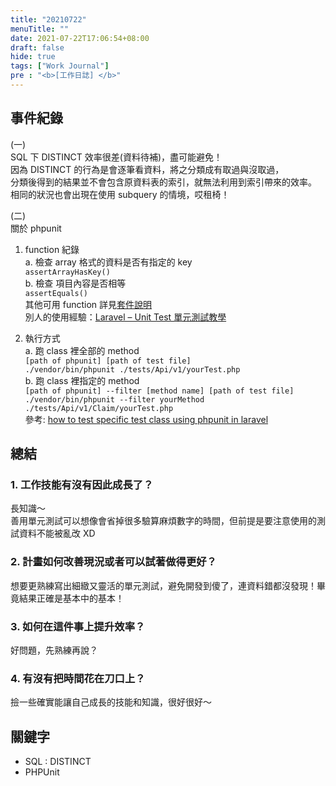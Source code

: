 ```yaml
---
title: "20210722"
menuTitle: ""
date: 2021-07-22T17:06:54+08:00
draft: false
hide: true
tags: ["Work Journal"]
pre : "<b>[工作日誌] </b>"
---
```

## 事件紀錄

(一)  
SQL 下 DISTINCT 效率很差(資料待補)，盡可能避免！  
因為 DISTINCT 的行為是會逐筆看資料，將之分類成有取過與沒取過，  
分類後得到的結果並不會包含原資料表的索引，就無法利用到索引帶來的效率。  
相同的狀況也會出現在使用 subquery 的情境，哎租椅！

(二)  
關於 phpunit  
1. function 紀錄  
  a. 檢查 array 格式的資料是否有指定的 key  
    `assertArrayHasKey()`  
  b. 檢查 項目內容是否相等  
   `assertEquals()`  
其他可用 function 詳見[套件說明](https://phpunit.readthedocs.io/zh_CN/latest/assertions.html)  
別人的使用經驗：[Laravel – Unit Test 單元測試教學](https://jsnwork.kiiuo.com/archives/3054/laravel-unit-test-%E5%96%AE%E5%85%83%E6%B8%AC%E8%A9%A6%E6%95%99%E5%AD%B8/)

2. 執行方式  
  a. 跑 class 裡全部的 method  
    `[path of phpunit] [path of test file]`  
    `./vendor/bin/phpunit ./tests/Api/v1/yourTest.php`  
  b. 跑 class 裡指定的 method  
    `[path of phpunit] --filter [method name] [path of test file]`  
    `./vendor/bin/phpunit --filter yourMethod ./tests/Api/v1/Claim/yourTest.php`  
參考: [how to test specific test class using phpunit in laravel](https://stackoverflow.com/questions/39118117/how-to-test-specific-test-class-using-phpunit-in-laravel)


## 總結

### 1. 工作技能有沒有因此成長了？

長知識～  
善用單元測試可以想像會省掉很多驗算麻煩數字的時間，但前提是要注意使用的測試資料不能被亂改 XD

### 2. 計畫如何改善現況或者可以試著做得更好？

想要更熟練寫出細緻又靈活的單元測試，避免開發到傻了，連資料錯都沒發現！畢竟結果正確是基本中的基本！

### 3. 如何在這件事上提升效率？

好問題，先熟練再說？

### 4. 有沒有把時間花在刀口上？

撿一些確實能讓自己成長的技能和知識，很好很好～


## 關鍵字

- SQL : DISTINCT
- PHPUnit
